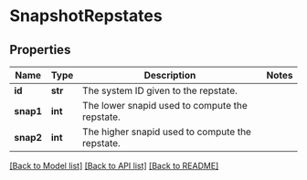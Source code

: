 # SnapshotRepstates

## Properties
Name | Type | Description | Notes
------------ | ------------- | ------------- | -------------
**id** | **str** | The system ID given to the repstate. | 
**snap1** | **int** | The lower snapid used to compute the repstate. | 
**snap2** | **int** | The higher snapid used to compute the repstate. | 

[[Back to Model list]](../README.md#documentation-for-models) [[Back to API list]](../README.md#documentation-for-api-endpoints) [[Back to README]](../README.md)



